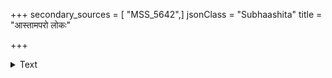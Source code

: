 +++
secondary_sources = [ "MSS_5642",]
jsonClass = "Subhaashita"
title = "आस्तामपरो लोकः"

+++

<details><summary>Text</summary>

आस्तामपरो लोकः क्रीडापेक्षापरो यदि प्रीतिः।  
ब्यसनान्तरे पतन्ती न वारिता परिजनेनापि॥
</details>
